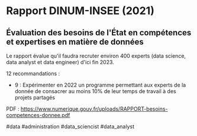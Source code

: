 # Rapport DINUM-INSEE (2021)
## Évaluation des besoins de l'État en compétences et expertises en matière de données

Le rapport évalue qu'il faudra recruter environ 400 experts (data science, data analyst et data engineer) d'ici fin 2023.

12 recommandations :
- 9 : Expérimenter en 2022 un programme permettant aux experts de la donnée de consacrer au moins 10% de leur temps de travail à des projets partagés

PDF : https://www.numerique.gouv.fr/uploads/RAPPORT-besoins-competences-donnee.pdf

#data #administration #data_sciencist #data_analyst
